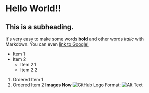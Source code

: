 # Hello World!!
## This is a subheading. 

It's very easy to make some words **bold** and other words *italic* with Markdown. 
You can even [link to Google!](http://google.com)

* Item 1
* Item 2
  * Item 2.1
   * Item 2.2
1. Ordered Item 1
2. Ordered Item 2
**Images Now**
![GitHub Logo](/images/logo.png)
Format: ![Alt Text](url)
